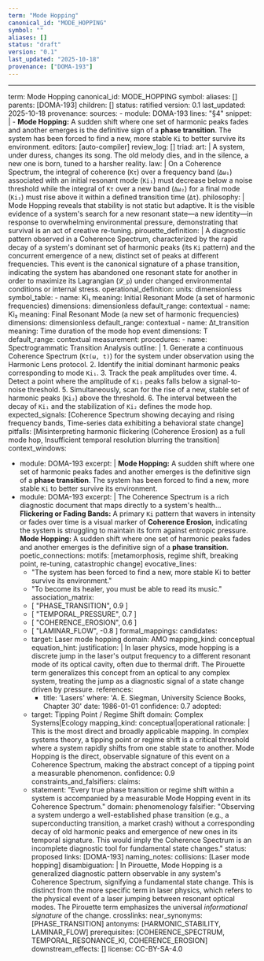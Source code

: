 ```yaml
---
term: "Mode Hopping"
canonical_id: "MODE_HOPPING"
symbol: ""
aliases: []
status: "draft"
version: "0.1"
last_updated: "2025-10-18"
provenance: ["DOMA-193"]
---
```


---
term: Mode Hopping
canonical_id: MODE_HOPPING
symbol:
aliases: []
parents: [DOMA-193]
children: []
status: ratified
version: 0.1
last_updated: 2025-10-18
provenance:
  sources:
    - module: DOMA-193
      lines: "§4"
      snippet: |
        -   **Mode Hopping:** A sudden shift where one set of harmonic peaks fades and another emerges is the definitive sign of a **phase transition**. The system has been forced to find a new, more stable `Ki` to better survive its environment.
  editors: [auto-compiler]
  review_log: []
triad:
  art: |
    A system, under duress, changes its song. The old melody dies, and in the silence, a new one is born, tuned to a harsher reality.
  law: |
    On a Coherence Spectrum, the integral of coherence (`Kτ`) over a frequency band (`Δω₁`) associated with an initial resonant mode (`Ki₁`) must decrease below a noise threshold while the integral of `Kτ` over a new band (`Δω₂`) for a final mode (`Ki₂`) must rise above it within a defined transition time (`Δt`).
  philosophy: |
    Mode Hopping reveals that stability is not static but adaptive. It is the visible evidence of a system's search for a new resonant state—a new identity—in response to overwhelming environmental pressure, demonstrating that survival is an act of creative re-tuning.
pirouette_definition: |
  A diagnostic pattern observed in a Coherence Spectrum, characterized by the rapid decay of a system's dominant set of harmonic peaks (its `Ki` pattern) and the concurrent emergence of a new, distinct set of peaks at different frequencies. This event is the canonical signature of a phase transition, indicating the system has abandoned one resonant state for another in order to maximize its Lagrangian (`𝓛_p`) under changed environmental conditions or internal stress.
operational_definition:
  units: dimensionless
  symbol_table:
    - name: Ki₁
      meaning: Initial Resonant Mode (a set of harmonic frequencies)
      dimensions: dimensionless
      default_range: contextual
    - name: Ki₂
      meaning: Final Resonant Mode (a new set of harmonic frequencies)
      dimensions: dimensionless
      default_range: contextual
    - name: Δt_transition
      meaning: Time duration of the mode hop event
      dimensions: T
      default_range: contextual
  measurement:
    procedures:
      - name: Spectrogrammatic Transition Analysis
        outline: |
          1. Generate a continuous Coherence Spectrum (`Kτ(ω, t)`) for the system under observation using the Harmonic Lens protocol.
          2. Identify the initial dominant harmonic peaks corresponding to mode `Ki₁`.
          3. Track the peak amplitudes over time.
          4. Detect a point where the amplitude of `Ki₁` peaks falls below a signal-to-noise threshold.
          5. Simultaneously, scan for the rise of a new, stable set of harmonic peaks (`Ki₂`) above the threshold.
          6. The interval between the decay of `Ki₁` and the stabilization of `Ki₂` defines the mode hop.
        expected_signals: [Coherence Spectrum showing decaying and rising frequency bands, Time-series data exhibiting a behavioral state change]
        pitfalls: [Misinterpreting harmonic flickering (Coherence Erosion) as a full mode hop, Insufficient temporal resolution blurring the transition]
context_windows:
  - module: DOMA-193
    excerpt: |
      **Mode Hopping:** A sudden shift where one set of harmonic peaks fades and another emerges is the definitive sign of a **phase transition**. The system has been forced to find a new, more stable `Ki` to better survive its environment.
  - module: DOMA-193
    excerpt: |
      The Coherence Spectrum is a rich diagnostic document that maps directly to a system's health... **Flickering or Fading Bands:** A primary `Ki` pattern that wavers in intensity or fades over time is a visual marker of **Coherence Erosion**, indicating the system is struggling to maintain its form against entropic pressure. **Mode Hopping:** A sudden shift where one set of harmonic peaks fades and another emerges is the definitive sign of a **phase transition**.
poetic_connections:
  motifs: [metamorphosis, regime shift, breaking point, re-tuning, catastrophic change]
  evocative_lines:
    - "The system has been forced to find a new, more stable Ki to better survive its environment."
    - "To become its healer, you must be able to read its music."
  association_matrix:
    - [ "PHASE_TRANSITION", 0.9 ]
    - [ "TEMPORAL_PRESSURE", 0.7 ]
    - [ "COHERENCE_EROSION", 0.6 ]
    - [ "LAMINAR_FLOW", -0.8 ]
formal_mappings:
  candidates:
    - target: Laser mode hopping
      domain: AMO
      mapping_kind: conceptual
      equation_hint:
      justification: |
        In laser physics, mode hopping is a discrete jump in the laser's output frequency to a different resonant mode of its optical cavity, often due to thermal drift. The Pirouette term generalizes this concept from an optical to any complex system, treating the jump as a diagnostic signal of a state change driven by pressure.
      references:
        - title: 'Lasers'
          where: 'A. E. Siegman, University Science Books, Chapter 30'
          date: 1986-01-01
      confidence: 0.7
  adopted:
    - target: Tipping Point / Regime Shift
      domain: Complex Systems|Ecology
      mapping_kind: conceptual|operational
      rationale: |
        This is the most direct and broadly applicable mapping. In complex systems theory, a tipping point or regime shift is a critical threshold where a system rapidly shifts from one stable state to another. Mode Hopping is the direct, observable signature of this event on a Coherence Spectrum, making the abstract concept of a tipping point a measurable phenomenon.
      confidence: 0.9
constraints_and_falsifiers:
  claims:
    - statement: "Every true phase transition or regime shift within a system is accompanied by a measurable Mode Hopping event in its Coherence Spectrum."
      domain: phenomenology
      falsifier: "Observing a system undergo a well-established phase transition (e.g., a superconducting transition, a market crash) without a corresponding decay of old harmonic peaks and emergence of new ones in its temporal signature. This would imply the Coherence Spectrum is an incomplete diagnostic tool for fundamental state changes."
      status: proposed
      links: [DOMA-193]
naming_notes:
  collisions: [Laser mode hopping]
  disambiguation: |
    In Pirouette, Mode Hopping is a generalized diagnostic pattern observable in any system's Coherence Spectrum, signifying a fundamental state change. This is distinct from the more specific term in laser physics, which refers to the physical event of a laser jumping between resonant optical modes. The Pirouette term emphasizes the universal *informational signature* of the change.
crosslinks:
  near_synonyms: [PHASE_TRANSITION]
  antonyms: [HARMONIC_STABILITY, LAMINAR_FLOW]
  prerequisites: [COHERENCE_SPECTRUM, TEMPORAL_RESONANCE_KI, COHERENCE_EROSION]
  downstream_effects: []
license: CC-BY-SA-4.0